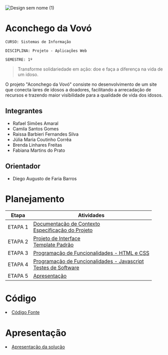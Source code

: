 ![Design sem nome (1)](https://github.com/user-attachments/assets/abd7756b-a658-4982-99c9-d29bdddd84dd)

# Aconchego da Vovó

`CURSO: Sistemas de Informação`

`DISCIPLINA: Projeto - Aplicações Web`

`SEMESTRE: 1º`

> Transforme solidariedade em ação: doe e faça a diferença na vida de um idoso.

O projeto "Aconchego da Vovó" consiste no desenvolvimento de um site que conecta lares de idosos a doadores, facilitando a arrecadação de recursos e trazendo maior visibilidade para a qualidade de vida dos idosos.  

## Integrantes

* Rafael Simões Amaral
* Camila Santos Gomes
* Raissa Barbieri Fernandes Silva
* Júlia Maria Coutinho Corrêa
* Brenda Linhares Freitas
* Fabiana Martins do Prato


## Orientador

* Diego Augusto de Faria Barros

# Planejamento

| Etapa         | Atividades |
|  :----:   | ----------- |
| ETAPA 1         |[Documentação de Contexto](docs/context.md) <br> [Especificação do Projeto](docs/especification.md) |
| ETAPA 2         |[Projeto de Interface](docs/interface.md) <br> [Template Padrão](docs/template.md) |
| ETAPA 3         |[Programação de Funcionalidades - HTML e CSS](docs/development.md) |
| ETAPA 4        |[Programação de Funcionalidades - Javascript](docs/development.md) <br> [Testes de Software ](docs/tests.md) |
| ETAPA 5         | [Apresentação](presentation/README.md) |

# Código

<li><a href="src/README.md"> Código Fonte</a></li>

# Apresentação

<li><a href="presentation/README.md"> Apresentação da solução</a></li>
